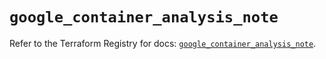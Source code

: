 # `google_container_analysis_note`

Refer to the Terraform Registry for docs: [`google_container_analysis_note`](https://registry.terraform.io/providers/hashicorp/google/5.40.0/docs/resources/container_analysis_note).
